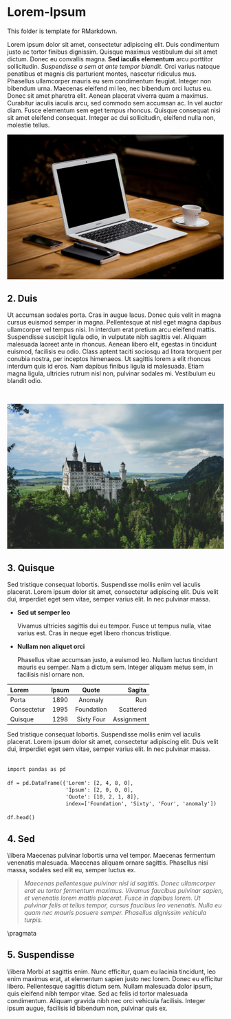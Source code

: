 # Lorem-Ipsum

This folder is template for RMarkdown.

Lorem ipsum dolor sit amet, consectetur adipiscing elit. Duis condimentum justo ac tortor finibus dignissim. Quisque maximus vestibulum dui sit amet dictum. Donec eu convallis magna. **Sed iaculis elementum** arcu porttitor sollicitudin. *Suspendisse a sem at ante tempor blandit.* Orci varius natoque penatibus et magnis dis parturient montes, nascetur ridiculus mus. Phasellus ullamcorper mauris eu sem condimentum feugiat. Integer non bibendum urna. Maecenas eleifend mi leo, nec bibendum orci luctus eu. Donec sit amet pharetra elit. Aenean placerat viverra quam a maximus. Curabitur iaculis iaculis arcu, sed commodo sem accumsan ac. In vel auctor diam. Fusce elementum sem eget tempus rhoncus. Quisque consequat nisi sit amet eleifend consequat. Integer ac dui sollicitudin, eleifend nulla non, molestie tellus.


![Lorem Ipsum](fig/lorem-ale.jpg)

[^1]: Source: https://www.lipsum.com/


## 2. Duis

Ut accumsan sodales porta. Cras in augue lacus. Donec quis velit in magna cursus euismod semper in magna. Pellentesque at nisl eget magna dapibus ullamcorper vel tempus nisi. In interdum erat pretium arcu eleifend mattis. Suspendisse suscipit ligula odio, in vulputate nibh sagittis vel. Aliquam malesuada laoreet ante in rhoncus. Aenean libero elit, egestas in tincidunt euismod, facilisis eu odio. Class aptent taciti sociosqu ad litora torquent per conubia nostra, per inceptos himenaeos. Ut sagittis lorem a elit rhoncus interdum quis id eros. Nam dapibus finibus ligula id malesuada. Etiam magna ligula, ultricies rutrum nisl non, pulvinar sodales mi. Vestibulum eu blandit odio.

&nbsp;

![Quisque Maximus](fig/lorem-rachel.jpg)

## 3. Quisque

Sed tristique consequat lobortis. Suspendisse mollis enim vel iaculis placerat. Lorem ipsum dolor sit amet, consectetur adipiscing elit. Duis velit dui, imperdiet eget sem vitae, semper varius elit. In nec pulvinar massa.

- **Sed ut semper leo**

  Vivamus ultricies sagittis dui eu tempor. Fusce ut tempus nulla, vitae varius est. Cras in neque eget libero rhoncus tristique.

- **Nullam non aliquet orci**

  Phasellus vitae accumsan justo, a euismod leo. Nullam luctus tincidunt mauris eu semper. Nam a dictum sem. Integer aliquam metus sem, in facilisis nisl ornare non.



| Lorem       | Ipsum | Quote      | Sagita     |
|:----------- |:-----:|:----------:| ----------:|
| Porta       | 1890  | Anomaly    | Run        |
| Consectetur | 1995  | Foundation | Scattered  |
| Quisque     | 1298  | Sixty Four | Assignment |

Sed tristique consequat lobortis. Suspendisse mollis enim vel iaculis placerat. Lorem ipsum dolor sit amet, consectetur adipiscing elit. Duis velit dui, imperdiet eget sem vitae, semper varius elit. In nec pulvinar massa.


```{python}

import pandas as pd

df = pd.DataFrame({'Lorem': [2, 4, 8, 0],
                   'Ipsum': [2, 0, 0, 0],
                   'Quote': [10, 2, 1, 8]},
                   index=['Foundation', 'Sixty', 'Four', 'anomaly'])

df.head()
```


## 4. Sed

\libera
Maecenas pulvinar lobortis urna vel tempor. Maecenas fermentum venenatis malesuada. Maecenas aliquam ornare sagittis. Phasellus nisi massa, sodales sed elit eu, semper luctus ex.

> *Maecenas pellentesque pulvinar nisl id sagittis. Donec ullamcorper erat eu tortor fermentum maximus. Vivamus faucibus pulvinar sapien, et venenatis lorem mattis placerat. Fusce in dapibus lorem. Ut pulvinar felis at tellus tempor, cursus faucibus leo venenatis. Nulla eu quam nec mauris posuere semper. Phasellus dignissim vehicula turpis.*

\pragmata


## 5. Suspendisse

\libera
Morbi at sagittis enim. Nunc efficitur, quam eu lacinia tincidunt, leo enim maximus erat, at elementum sapien justo nec lorem. Donec eu efficitur libero. Pellentesque sagittis dictum sem. Nullam malesuada dolor ipsum, quis eleifend nibh tempor vitae. Sed ac felis id tortor malesuada condimentum. Aliquam gravida nibh nec orci vehicula facilisis. Integer ipsum augue, facilisis id bibendum non, pulvinar quis ex. 

